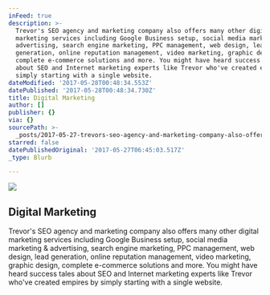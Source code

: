 ```yaml
---
inFeed: true
description: >-
  Trevor's SEO agency and marketing company also offers many other digital
  marketing services including Google Business setup, social media marketing &
  advertising, search engine marketing, PPC management, web design, lead
  generation, online reputation management, video marketing, graphic design,
  complete e-commerce solutions and more. You might have heard success tales
  about SEO and Internet marketing experts like Trevor who've created empires by
  simply starting with a single website.
dateModified: '2017-05-28T00:48:34.553Z'
datePublished: '2017-05-28T00:48:34.730Z'
title: Digital Marketing
author: []
publisher: {}
via: {}
sourcePath: >-
  _posts/2017-05-27-trevors-seo-agency-and-marketing-company-also-offers-many-o.md
starred: false
datePublishedOriginal: '2017-05-27T06:45:03.517Z'
_type: Blurb

---
```

![](https://the-grid-user-content.s3-us-west-2.amazonaws.com/141b6953-e562-420b-b084-0342ed2deba9.png)

## Digital Marketing

Trevor's SEO agency and marketing company also offers many other digital marketing services including Google Business setup, social media marketing & advertising, search engine marketing, PPC management, web design, lead generation, online reputation management, video marketing, graphic design, complete e-commerce solutions and more. You might have heard success tales about SEO and Internet marketing experts like Trevor who've created empires by simply starting with a single website.